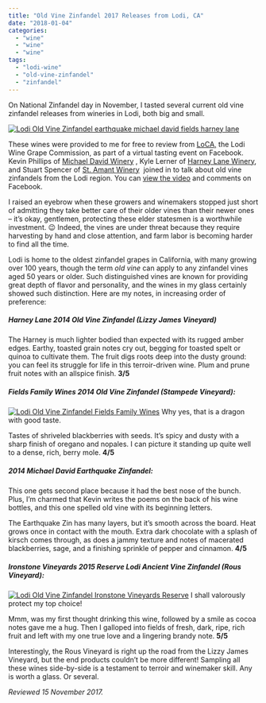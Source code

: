 ```yaml
---
title: "Old Vine Zinfandel 2017 Releases from Lodi, CA"
date: "2018-01-04"
categories:
  - "wine"
  - "wine"
  - "wine"
tags:
  - "lodi-wine"
  - "old-vine-zinfandel"
  - "zinfandel"
---
```


On National Zinfandel day in November, I tasted several current old vine zinfandel releases from wineries in Lodi, both big and small.

[![Lodi Old Vine Zinfandel earthquake michael david fields harney lane](http://s3.amazonaws.com/thegourmez-wpmedia/2018/01/Lodi_Zin_003-500x342.jpg)](http://s3.amazonaws.com/thegourmez-wpmedia/2018/01/Lodi_Zin_003.jpg)

These wines were provided to me for free to review from [LoCA,](http://www.lodiwine.com/) the Lodi Wine Grape Commission, as part of a virtual tasting event on Facebook. Kevin Phillips of [Michael David Winery](https://www.facebook.com/MichaelDavidWinery/) , Kyle Lerner of [Harney Lane Winery](https://www.facebook.com/harneylane/), and Stuart Spencer of [St. Amant Winery](https://www.facebook.com/stamantwine/)  joined in to talk about old vine zinfandels from the Lodi region. You can [view the video](https://www.facebook.com/LodiWine/videos/10154850430205800/) and comments on Facebook.

I raised an eyebrow when these growers and winemakers stopped just short of admitting they take better care of their older vines than their newer ones – it’s okay, gentlemen, protecting these elder statesmen is a worthwhile investment. 😉 Indeed, the vines are under threat because they require harvesting by hand and close attention, and farm labor is becoming harder to find all the time.

Lodi is home to the oldest zinfandel grapes in California, with many growing over 100 years, though the term _old vine_ can apply to any zinfandel vines aged 50 years or older. Such distinguished vines are known for providing great depth of flavor and personality, and the wines in my glass certainly showed such distinction. Here are my notes, in increasing order of preference:

##### Harney Lane 2014 Old Vine Zinfandel (Lizzy James Vineyard)

The Harney is much lighter bodied than expected with its rugged amber edges. Earthy, toasted grain notes cry out, begging for toasted spelt or quinoa to cultivate them. The fruit digs roots deep into the dusty ground: you can feel its struggle for life in this terroir-driven wine. Plum and prune fruit notes with an allspice finish. **3/5**

##### Fields Family Wines 2014 Old Vine Zinfandel (Stampede Vineyard):




<div class="caption">

[![Lodi Old Vine Zinfandel Fields Family Wines](http://s3.amazonaws.com/thegourmez-wpmedia/2018/01/Lodi_Zin_001-500x500.jpg)](http://s3.amazonaws.com/thegourmez-wpmedia/2018/01/Lodi_Zin_001.jpg) Why yes, that is a dragon with good taste.</div>


Tastes of shriveled blackberries with seeds. It’s spicy and dusty with a sharp finish of oregano and nopales. I can picture it standing up quite well to a dense, rich, berry mole. **4/5**

##### 2014 Michael David Earthquake Zinfandel:

This one gets second place because it had the best nose of the bunch. Plus, I’m charmed that Kevin writes the poems on the back of his wine bottles, and this one spelled old vine with its beginning letters.

The Earthquake Zin has many layers, but it’s smooth across the board. Heat grows once in contact with the mouth. Extra dark chocolate with a splash of kirsch comes through, as does a jammy texture and notes of macerated blackberries, sage, and a finishing sprinkle of pepper and cinnamon. **4/5**

##### Ironstone Vineyards 2015 Reserve Lodi Ancient Vine Zinfandel (Rous Vineyard):




<div class="caption">

[![Lodi Old Vine Zinfandel Ironstone Vineyards Reserve](http://s3.amazonaws.com/thegourmez-wpmedia/2018/01/Lodi_Zin_002-338x500.jpg)](http://s3.amazonaws.com/thegourmez-wpmedia/2018/01/Lodi_Zin_002.jpg) I shall valorously protect my top choice!</div>


Mmm, was my first thought drinking this wine, followed by a smile as cocoa notes gave me a hug. Then I galloped into fields of fresh, dark, ripe, rich fruit and left with my one true love and a lingering brandy note. **5/5**

Interestingly, the Rous Vineyard is right up the road from the Lizzy James Vineyard, but the end products couldn’t be more different! Sampling all these wines side-by-side is a testament to terroir and winemaker skill. Any is worth a glass. Or several.

_Reviewed 15 November 2017._
